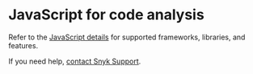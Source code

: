 # JavaScript for code analysis

Refer to the [JavaScript details](./) for supported frameworks, libraries, and features.

If you need help, [contact Snyk Support](https://support.snyk.io).

